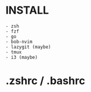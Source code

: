 # INSTALL
    - zsh
    - fzf
    - go
    - bob-nvim
    - lazygit (maybe)
    - tmux
    - i3 (maybe)

# .zshrc / .bashrc
```bash

```
